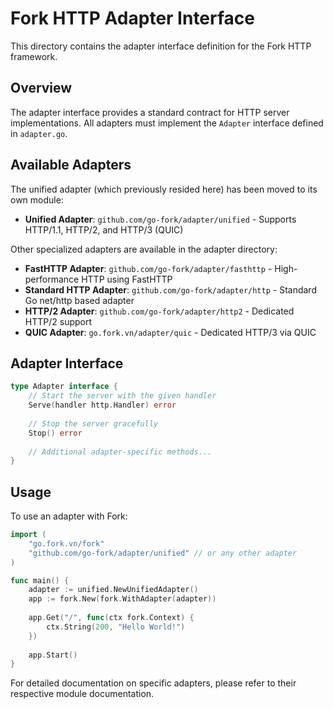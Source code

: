 # Fork HTTP Adapter Interface

This directory contains the adapter interface definition for the Fork HTTP framework.

## Overview

The adapter interface provides a standard contract for HTTP server implementations. All adapters must implement the `Adapter` interface defined in `adapter.go`.

## Available Adapters

The unified adapter (which previously resided here) has been moved to its own module:

- **Unified Adapter**: `github.com/go-fork/adapter/unified` - Supports HTTP/1.1, HTTP/2, and HTTP/3 (QUIC)

Other specialized adapters are available in the adapter directory:

- **FastHTTP Adapter**: `github.com/go-fork/adapter/fasthttp` - High-performance HTTP using FastHTTP
- **Standard HTTP Adapter**: `github.com/go-fork/adapter/http` - Standard Go net/http based adapter  
- **HTTP/2 Adapter**: `github.com/go-fork/adapter/http2` - Dedicated HTTP/2 support
- **QUIC Adapter**: `go.fork.vn/adapter/quic` - Dedicated HTTP/3 via QUIC

## Adapter Interface

```go
type Adapter interface {
    // Start the server with the given handler
    Serve(handler http.Handler) error
    
    // Stop the server gracefully
    Stop() error
    
    // Additional adapter-specific methods...
}
```

## Usage

To use an adapter with Fork:

```go
import (
    "go.fork.vn/fork"
    "github.com/go-fork/adapter/unified" // or any other adapter
)

func main() {
    adapter := unified.NewUnifiedAdapter()
    app := fork.New(fork.WithAdapter(adapter))
    
    app.Get("/", func(ctx fork.Context) {
        ctx.String(200, "Hello World!")
    })
    
    app.Start()
}
```

For detailed documentation on specific adapters, please refer to their respective module documentation.
